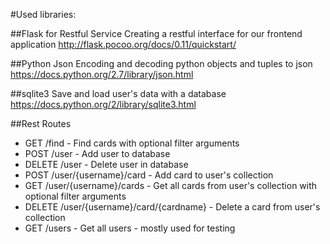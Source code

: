#Used libraries:

##Flask for Restful Service
Creating a restful interface for our frontend application
http://flask.pocoo.org/docs/0.11/quickstart/

##Python Json
Encoding and decoding python objects and tuples to json
https://docs.python.org/2.7/library/json.html

##sqlite3
Save and load user's data with a database
https://docs.python.org/2/library/sqlite3.html

##Rest Routes
* GET /find - Find cards with optional filter arguments
* POST /user - Add user to database
* DELETE /user - Delete user in database
* POST /user/{username}/card - Add card to user's collection
* GET /user/{username}/cards - Get all cards from user's collection with optional filter arguments
* DELETE /user/{username}/card/{cardname} - Delete a card from user's collection
* GET /users - Get all users - mostly used for testing
